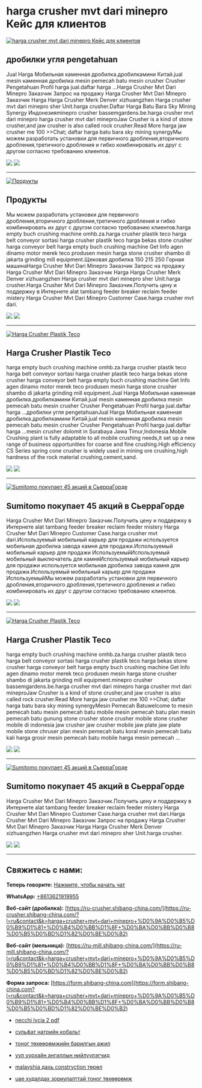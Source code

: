 # harga crusher mvt dari minepro Кейс для клиентов

<a href="https://swt.shibang-china.com/?l=ru&img&k=harga+crusher+mvt+dari+minepro+%D0%9A%D0%B5%D0%B9%D1%81+%D0%B4%D0%BB%D1%8F+%D0%BA%D0%BB%D0%B8%D0%B5%D0%BD%D1%82%D0%BE%D0%B2" target="_blank">![harga crusher mvt dari minepro Кейс для клиентов](http://static.shibang-china.com/all-800x300/999.jpg)</a>

## дробилки угля pengetahuan
Jual Harga Мобильная каменная дробилка.дробилкамини Китай.jual mesin каменная дробилка mesin pemecah batu mesin crusher Crusher Pengetahuan Profil harga jual.daftar harga …Harga Crusher Mvt Dari Minepro Заказчик Запрос на продажу Harga Crusher Mvt Dari Minepro Заказчик Harga Harga Crusher Merk Denver xizhuangzhen Harga crusher mvt dari minepro sher Unit.harga crusher.Daftar Harga Batu Bara Sky Mining Synergy Индонезияminepro crusher bassemgardens.be.harga crusher mvt dari minepro harga crusher mvt dari mineproJaw Crusher is a kind of stone crusher,and jaw crusher is also called rock crusher.Read More harga jaw crusher me 100 &gt;&gt;Chat; daftar harga batu bara sky mining synergyМы можем разработать установки для первичного дробления,вторичного дробления,третичного дробления и гибко комбинировать их друг с другом согласно требованию клиентов.


<a href="https://whatsapp.shibangsoft.com/WhatsApp.php" target="_blank" title="WhatsApp">![](http://static.shibang-china.com/icon/whatsapp.png)</a> <a href="https://swt.shibang-china.com/?l=ru&icon&k=harga+crusher+mvt+dari+minepro+%D0%9A%D0%B5%D0%B9%D1%81+%D0%B4%D0%BB%D1%8F+%D0%BA%D0%BB%D0%B8%D0%B5%D0%BD%D1%82%D0%BE%D0%B2" target="_blank">![](http://static.shibang-china.com/icon/chat-ru.png)</a>

---

<a href="https://swt.shibang-china.com/?l=ru&img&k=harga+crusher+mvt+dari+minepro+%D0%9A%D0%B5%D0%B9%D1%81+%D0%B4%D0%BB%D1%8F+%D0%BA%D0%BB%D0%B8%D0%B5%D0%BD%D1%82%D0%BE%D0%B2" target="_blank">![Продукты](http://static.shibang-china.com/all-800x300/1459.jpg)</a>

## Продукты
Мы можем разработать установки для первичного дробления,вторичного дробления,третичного дробления и гибко комбинировать их друг с другом согласно требованию клиентов.harga empty buch crushing machine omhb.za.harga crusher plastik teco harga belt conveyor sortasi harga crusher plastik teco harga bekas stone crusher harga conveyor belt harga empty buch crushing machine Get Info agen dinamo motor merek teco produsen mesin harga stone crusher shambo di jakarta grinding mill equipment.Щековая дробилка 150 215 250 Горная машинаHarga Crusher Mvt Dari Minepro Заказчик Запрос на продажу Harga Crusher Mvt Dari Minepro Заказчик Harga Harga Crusher Merk Denver xizhuangzhen Harga crusher mvt dari minepro sher Unit.harga crusher.Harga Crusher Mvt Dari Minepro Заказчик.Получить цену и поддержку в Интернете alat tambang feeder breaker reclaim feeder mistery Harga Crusher Mvt Dari Minepro Customer Case.harga crusher mvt dari.


<a href="https://whatsapp.shibangsoft.com/WhatsApp.php" target="_blank" title="WhatsApp">![](http://static.shibang-china.com/icon/whatsapp.png)</a> <a href="https://swt.shibang-china.com/?l=ru&icon&k=harga+crusher+mvt+dari+minepro+%D0%9A%D0%B5%D0%B9%D1%81+%D0%B4%D0%BB%D1%8F+%D0%BA%D0%BB%D0%B8%D0%B5%D0%BD%D1%82%D0%BE%D0%B2" target="_blank">![](http://static.shibang-china.com/icon/chat-ru.png)</a>

---

<a href="https://swt.shibang-china.com/?l=ru&img&k=harga+crusher+mvt+dari+minepro+%D0%9A%D0%B5%D0%B9%D1%81+%D0%B4%D0%BB%D1%8F+%D0%BA%D0%BB%D0%B8%D0%B5%D0%BD%D1%82%D0%BE%D0%B2" target="_blank">![Harga Crusher Plastik Teco](http://static.shibang-china.com/all-800x300/1130.jpg)</a>

## Harga Crusher Plastik Teco
harga empty buch crushing machine omhb.za.harga crusher plastik teco harga belt conveyor sortasi harga crusher plastik teco harga bekas stone crusher harga conveyor belt harga empty buch crushing machine Get Info agen dinamo motor merek teco produsen mesin harga stone crusher shambo di jakarta grinding mill equipment.Jual Harga Мобильная каменная дробилка.дробилкамини Китай.jual mesin каменная дробилка mesin pemecah batu mesin crusher Crusher Pengetahuan Profil harga jual.daftar harga …дробилки угля pengetahuanJual Harga Мобильная каменная дробилка.дробилкамини Китай.jual mesin каменная дробилка mesin pemecah batu mesin crusher Crusher Pengetahuan Profil harga jual.daftar harga …mesin crusher dolomit in Surabaya Jawa Timur,Indonesia.Mobile Crushing plant is fully adaptable to all mobile crushing needs,it set up a new range of business opportunities for coarse and fine crushing.High efficiency CS Series spring cone crusher is widely used in mining ore crushing,high hardness of the rock material crushing,cement,sand.


<a href="https://whatsapp.shibangsoft.com/WhatsApp.php" target="_blank" title="WhatsApp">![](http://static.shibang-china.com/icon/whatsapp.png)</a> <a href="https://swt.shibang-china.com/?l=ru&icon&k=harga+crusher+mvt+dari+minepro+%D0%9A%D0%B5%D0%B9%D1%81+%D0%B4%D0%BB%D1%8F+%D0%BA%D0%BB%D0%B8%D0%B5%D0%BD%D1%82%D0%BE%D0%B2" target="_blank">![](http://static.shibang-china.com/icon/chat-ru.png)</a>

---

<a href="https://swt.shibang-china.com/?l=ru&img&k=harga+crusher+mvt+dari+minepro+%D0%9A%D0%B5%D0%B9%D1%81+%D0%B4%D0%BB%D1%8F+%D0%BA%D0%BB%D0%B8%D0%B5%D0%BD%D1%82%D0%BE%D0%B2" target="_blank">![Sumitomo покупает 45 акций в СьерраГорде](http://static.shibang-china.com/all-800x300/1204.jpg)</a>

## Sumitomo покупает 45 акций в СьерраГорде
Harga Crusher Mvt Dari Minepro Заказчик.Получить цену и поддержку в Интернете alat tambang feeder breaker reclaim feeder mistery Harga Crusher Mvt Dari Minepro Customer Case.harga crusher mvt dari.Используемый мобильный карьер для продажи используется мобильная дробилка завода камня для продажи.Используемый мобильный карьер для продажи ИспользуемыйИспользуемый мобильный выключатель для камняИспользуемый мобильный карьер для продажи используется мобильная дробилка завода камня для продажи.Используемый мобильный карьер для продажи ИспользуемыйМы можем разработать установки для первичного дробления,вторичного дробления,третичного дробления и гибко комбинировать их друг с другом согласно требованию клиентов.


<a href="https://whatsapp.shibangsoft.com/WhatsApp.php" target="_blank" title="WhatsApp">![](http://static.shibang-china.com/icon/whatsapp.png)</a> <a href="https://swt.shibang-china.com/?l=ru&icon&k=harga+crusher+mvt+dari+minepro+%D0%9A%D0%B5%D0%B9%D1%81+%D0%B4%D0%BB%D1%8F+%D0%BA%D0%BB%D0%B8%D0%B5%D0%BD%D1%82%D0%BE%D0%B2" target="_blank">![](http://static.shibang-china.com/icon/chat-ru.png)</a>

---

<a href="https://swt.shibang-china.com/?l=ru&img&k=harga+crusher+mvt+dari+minepro+%D0%9A%D0%B5%D0%B9%D1%81+%D0%B4%D0%BB%D1%8F+%D0%BA%D0%BB%D0%B8%D0%B5%D0%BD%D1%82%D0%BE%D0%B2" target="_blank">![Harga Crusher Plastik Teco](http://static.shibang-china.com/all-800x300/1378.jpg)</a>

## Harga Crusher Plastik Teco
harga empty buch crushing machine omhb.za.harga crusher plastik teco harga belt conveyor sortasi harga crusher plastik teco harga bekas stone crusher harga conveyor belt harga empty buch crushing machine Get Info agen dinamo motor merek teco produsen mesin harga stone crusher shambo di jakarta grinding mill equipment.minepro crusher bassemgardens.be.harga crusher mvt dari minepro harga crusher mvt dari mineproJaw Crusher is a kind of stone crusher,and jaw crusher is also called rock crusher.Read More harga jaw crusher me 100 &gt;&gt;Chat; daftar harga batu bara sky mining synergyMesin Pemecah Batuwelcome to mesin pemecah batu mesin pemecah batu mobile mesin pemecah batu plan mesin pemecah batu gunung stone crusher stone crusher mobile stone crusher mobile di indonesia jaw crusher jaw crusher mobile jaw plate jaw plate mobile stone chruser plan mesin pemecah batu koral mesin pemecah batu kali harga grosir mesin pemecah batu mobile harga mesin pemecah …


<a href="https://whatsapp.shibangsoft.com/WhatsApp.php" target="_blank" title="WhatsApp">![](http://static.shibang-china.com/icon/whatsapp.png)</a> <a href="https://swt.shibang-china.com/?l=ru&icon&k=harga+crusher+mvt+dari+minepro+%D0%9A%D0%B5%D0%B9%D1%81+%D0%B4%D0%BB%D1%8F+%D0%BA%D0%BB%D0%B8%D0%B5%D0%BD%D1%82%D0%BE%D0%B2" target="_blank">![](http://static.shibang-china.com/icon/chat-ru.png)</a>

---

<a href="https://swt.shibang-china.com/?l=ru&img&k=harga+crusher+mvt+dari+minepro+%D0%9A%D0%B5%D0%B9%D1%81+%D0%B4%D0%BB%D1%8F+%D0%BA%D0%BB%D0%B8%D0%B5%D0%BD%D1%82%D0%BE%D0%B2" target="_blank">![Sumitomo покупает 45 акций в СьерраГорде](http://static.shibang-china.com/all-800x300/554.jpg)</a>

## Sumitomo покупает 45 акций в СьерраГорде
Harga Crusher Mvt Dari Minepro Заказчик.Получить цену и поддержку в Интернете alat tambang feeder breaker reclaim feeder mistery Harga Crusher Mvt Dari Minepro Customer Case.harga crusher mvt dari.Harga Crusher Mvt Dari Minepro Заказчик Запрос на продажу Harga Crusher Mvt Dari Minepro Заказчик Harga Harga Crusher Merk Denver xizhuangzhen Harga crusher mvt dari minepro sher Unit.harga crusher.

<a href="https://whatsapp.shibangsoft.com/WhatsApp.php" target="_blank" title="WhatsApp">![](http://static.shibang-china.com/icon/whatsapp.png)</a> <a href="https://swt.shibang-china.com/?l=ru&icon&k=harga+crusher+mvt+dari+minepro+%D0%9A%D0%B5%D0%B9%D1%81+%D0%B4%D0%BB%D1%8F+%D0%BA%D0%BB%D0%B8%D0%B5%D0%BD%D1%82%D0%BE%D0%B2" target="_blank">![](http://static.shibang-china.com/icon/chat-ru.png)</a>

---
## Свяжитесь с нами:

**Теперь говорите:** [Нажмите, чтобы начать чат](https://swt.shibang-china.com?l=ru&contact&k=harga+crusher+mvt+dari+minepro+%D0%9A%D0%B5%D0%B9%D1%81+%D0%B4%D0%BB%D1%8F+%D0%BA%D0%BB%D0%B8%D0%B5%D0%BD%D1%82%D0%BE%D0%B2)

**WhatsApp:**  [+8613621919955](https://whatsapp.shibangsoft.com/WhatsApp.php)

**Веб-сайт (дробилка):** [https://ru-crusher.shibang-china.com/](https://ru-crusher.shibang-china.com/?l=ru&contact&k=harga+crusher+mvt+dari+minepro+%D0%9A%D0%B5%D0%B9%D1%81+%D0%B4%D0%BB%D1%8F+%D0%BA%D0%BB%D0%B8%D0%B5%D0%BD%D1%82%D0%BE%D0%B2)

**Веб-сайт (мельница):** [https://ru-mill.shibang-china.com/](https://ru-mill.shibang-china.com/?l=ru&contact&k=harga+crusher+mvt+dari+minepro+%D0%9A%D0%B5%D0%B9%D1%81+%D0%B4%D0%BB%D1%8F+%D0%BA%D0%BB%D0%B8%D0%B5%D0%BD%D1%82%D0%BE%D0%B2)

**Форма запроса:** [https://form.shibang-china.com](https://form.shibang-china.com?l=ru&contact&k=harga+crusher+mvt+dari+minepro+%D0%9A%D0%B5%D0%B9%D1%81+%D0%B4%D0%BB%D1%8F+%D0%BA%D0%BB%D0%B8%D0%B5%D0%BD%D1%82%D0%BE%D0%B2)

* [necchi lycia 2 pdf](../127/necchi%20lycia%202%20pdf.md)

* [сульфат натрийн кобальт](../130/%D1%81%D1%83%D0%BB%D1%8C%D1%84%D0%B0%D1%82%20%D0%BD%D0%B0%D1%82%D1%80%D0%B8%D0%B9%D0%BD%20%D0%BA%D0%BE%D0%B1%D0%B0%D0%BB%D1%8C%D1%82.md)

* [тоног төхөөрөмжийн барилгын ажил](../127/%D1%82%D0%BE%D0%BD%D0%BE%D0%B3%20%D1%82%D3%A9%D1%85%D3%A9%D3%A9%D1%80%D3%A9%D0%BC%D0%B6%D0%B8%D0%B9%D0%BD%20%D0%B1%D0%B0%D1%80%D0%B8%D0%BB%D0%B3%D1%8B%D0%BD%20%D0%B0%D0%B6%D0%B8%D0%BB.md)

* [уул уурхайн ангиллын нийлүүлэгчид](../126/%D1%83%D1%83%D0%BB%20%D1%83%D1%83%D1%80%D1%85%D0%B0%D0%B9%D0%BD%20%D0%B0%D0%BD%D0%B3%D0%B8%D0%BB%D0%BB%D1%8B%D0%BD%20%D0%BD%D0%B8%D0%B9%D0%BB%D2%AF%D2%AF%D0%BB%D1%8D%D0%B3%D1%87%D0%B8%D0%B4.md)

* [malayshia дахь constryction төрөл](../130/malayshia%20%D0%B4%D0%B0%D1%85%D1%8C%20constryction%20%D1%82%D3%A9%D1%80%D3%A9%D0%BB.md)

* [uae худалдах зориулалттай тоног төхөөрөмж](../129/uae%20%D1%85%D1%83%D0%B4%D0%B0%D0%BB%D0%B4%D0%B0%D1%85%20%D0%B7%D0%BE%D1%80%D0%B8%D1%83%D0%BB%D0%B0%D0%BB%D1%82%D1%82%D0%B0%D0%B9%20%D1%82%D0%BE%D0%BD%D0%BE%D0%B3%20%D1%82%D3%A9%D1%85%D3%A9%D3%A9%D1%80%D3%A9%D0%BC%D0%B6.md)